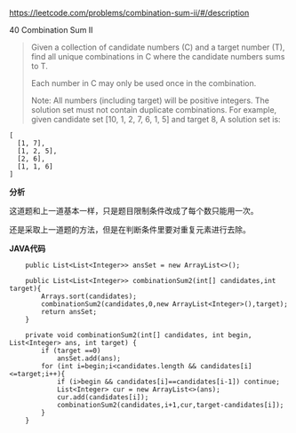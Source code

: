 https://leetcode.com/problems/combination-sum-ii/#/description

40 Combination Sum II

> Given a collection of candidate numbers (C) and a target number (T), find all unique combinations in C where the candidate numbers sums to T.
> 
> Each number in C may only be used once in the combination.
> 
> Note:
> All numbers (including target) will be positive integers.
> The solution set must not contain duplicate combinations.
> For example, given candidate set [10, 1, 2, 7, 6, 1, 5] and target 8, 
> A solution set is: 


```
[
  [1, 7],
  [1, 2, 5],
  [2, 6],
  [1, 1, 6]
]
```

**分析**

这道题和上一道基本一样，只是题目限制条件改成了每个数只能用一次。

还是采取上一道题的方法，但是在判断条件里要对重复元素进行去除。



**JAVA代码**


```
    public List<List<Integer>> ansSet = new ArrayList<>();

    public List<List<Integer>> combinationSum2(int[] candidates,int target){
        Arrays.sort(candidates);
        combinationSum2(candidates,0,new ArrayList<Integer>(),target);
        return ansSet;
    }

    private void combinationSum2(int[] candidates, int begin, List<Integer> ans, int target) {
        if (target ==0)
            ansSet.add(ans);
        for (int i=begin;i<candidates.length && candidates[i]<=target;i++){
            if (i>begin && candidates[i]==candidates[i-1]) continue;
            List<Integer> cur = new ArrayList<>(ans);
            cur.add(candidates[i]);
            combinationSum2(candidates,i+1,cur,target-candidates[i]);
        }
    }
```


